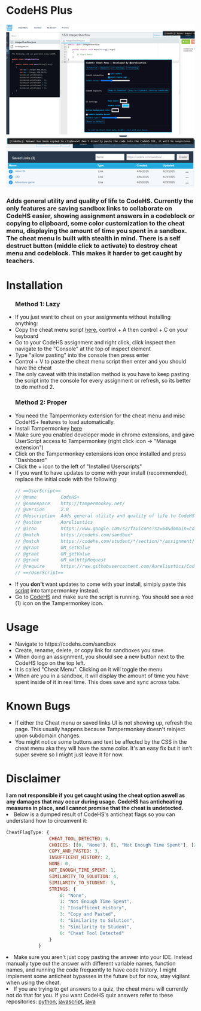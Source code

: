 <h1>CodeHS Plus</h1>
<img src="https://raw.githubusercontent.com/Aureliustics/CodeHS-Plus/main/Screenshots/Screenshot_1.png" alt="Main UI and codeblock"/>
<img src="https://raw.githubusercontent.com/Aureliustics/CodeHS-Plus/main/Screenshots/Screenshot_2.png" alt="Notifications"/>
<img src="https://raw.githubusercontent.com/Aureliustics/CodeHS-Plus/46925fc3719fa2008a4722b353e3c14b5de24cb3/Screenshots/Screenshot_3.png" alt="Saved Links">
<h3>Adds general utility and quality of life to CodeHS. Currently the only features are saving sandbox links to collaborate on CodeHS easier, showing assignment answers in a codeblock or copying to clipboard, some color customization to the cheat menu, displaying the amount of time you spent in a sandbox. The cheat menu is built with stealth in mind. There is a self destruct button (middle click to activate) to destroy cheat menu and codeblock. This makes it harder to get caught by teachers.</h3>
<h1>Installation</h1>
<ul>
  <h3>
    Method 1: Lazy
  </h3>
  <li>If you just want to cheat on your assignments without installing anything:</li>
  <li>Copy the cheat menu script <a href="https://raw.githubusercontent.com/Aureliustics/CodeHS-Plus/refs/heads/main/Cheat%20Menu.js" target="_blank">here</a>, control + A then control + C on your keyboard</li>
  <li>Go to your CodeHS assignment and right click, click inspect then navigate to the "Console" at the top of inspect element</li>
  <li>Type "allow pasting" into the console then press enter</li>
  <li>Control + V to paste the cheat menu script then enter and you should have the cheat</li>
  <li>The only caveat with this installion method is you have to keep pasting the script into the console for every assignment or refresh, so its better to do method 2.</li>
</ul>
<ul>
  <h3>
    Method 2: Proper
  </h3>
  <li>You need the Tampermonkey extension for the cheat menu and misc CodeHS+ features to load automatically.</li>
  <li>Install Tampermonkey <a href="https://chromewebstore.google.com/detail/tampermonkey/dhdgffkkebhmkfjojejmpbldmpobfkfo?hl=en" target="_blank">here</a></li>
  <li>Make sure you enabled developer mode in chrome extensions, and gave UserScript access to Tampermonkey (right click icon -> "Manage extension")</li>
  <li>Click on the Tampermonkey extensions icon once installed and press "Dashboard"</li>
  <li>Click the + icon to the left of "Installed Userscripts"</li>
  <li>If you want to have updates to come with your install (recommended), replace the initial code with the following: </li>

```js
// ==UserScript==
// @name         CodeHS+
// @namespace    http://tampermonkey.net/
// @version      2.0
// @description  Adds general utility and quality of life to CodeHS.
// @author       Aureliustics
// @icon         https://www.google.com/s2/favicons?sz=64&domain=codehs.com
// @match        https://codehs.com/sandbox*
// @match        https://codehs.com/student/*/section/*/assignment/*
// @grant        GM_setValue
// @grant        GM_getValue
// @grant        GM_xmlhttpRequest
// @require      https://raw.githubusercontent.com/Aureliustics/CodeHS-Plus/refs/heads/main/main.js
// ==/UserScript==
```
  <li>If you <b>don't</b> want updates to come with your install, simiply paste this <a href="https://github.com/Aureliustics/CodeHS-Plus/blob/main/main.js" target="_blank">script</a> into tampermonkey instead.</li>
  <li>Go to <a href="https://codehs.com/" target="_blank">CodeHS</a> and make sure the script is running. You should see a red (1) icon on the Tampermonkey icon.</li>
</ul>

<h1>Usage</h1>
<ul>
  <li>Navigate to https://codehs.com/sandbox</li>
  <li>Create, rename, delete, or copy link for sandboxes you save.</li>
  <li>When doing an assignment, you should see a new button next to the CodeHS logo on the top left.</li>
  <li>It is called "Cheat Menu". Clicking on it will toggle the menu</li>
  <li>When are you in a sandbox, it will display the amount of time you have spent inside of it in real time. This does save and sync across tabs.</li>
</ul>
<h1>Known Bugs</h1>
<ul>
  <li>If either the Cheat menu or saved links UI is not showing up, refresh the page. This usually happens because Tampermonkey doesn't reinject upon subdomain changes.</li>
  <li>You might notice some buttons and text be affected by the CSS in the cheat menu aka they will have the same color. It's an easy fix but it isn't super severe so I might just leave it for now.</li>
</ul>
<h1>Disclaimer</h1>
<b>I am not responsible if you get caught using the cheat option aswell as any damages that may occur during usage. CodeHS has anticheating measures in place, and I cannot promise that the cheat is undetected.</b>
<li>Below is a dumped result of CodeHS's anticheat flags so you can understand how to circumvent it:</li>

```js
CheatFlagType: {
                CHEAT_TOOL_DETECTED: 6,
                CHOICES: [[0, "None"], [1, "Not Enough Time Spent"], [2, "Insufficent History"], [3, "Copy and Pasted"], [4, "Similarity to Solution"], [5, "Similarity to Student"], [6, "Cheat Tool Detected"]],
                COPY_AND_PASTED: 3,
                INSUFFICENT_HISTORY: 2,
                NONE: 0,
                NOT_ENOUGH_TIME_SPENT: 1,
                SIMILARITY_TO_SOLUTION: 4,
                SIMILARITY_TO_STUDENT: 5,
                STRINGS: {
                    0: "None",
                    1: "Not Enough Time Spent",
                    2: "Insufficent History",
                    3: "Copy and Pasted",
                    4: "Similarity to Solution",
                    5: "Similarity to Student",
                    6: "Cheat Tool Detected"
                }
            }
```
<li>Make sure you aren't just copy pasting the answer into your IDE. Instead manually type out the answer with different variable names, function names, and running the code frequently to have code history. I might implement some anticheat bypasses in the future but for now, stay vigilant when using the cheat.</li>
<li>If you are trying to get answers to a quiz, the cheat menu will currently not do that for you. If you want CodeHS quiz answers refer to these repositories: <a href="https://github.com/aditeyapatakoti/CodeHS-IntroIntoPython/tree/main" target="_blank">python</a>, <a href="https://github.com/aditeyapatakoti/CodeHS-IntroIntoJavascript" target="_blank">javascript</a>, <a href="https://github.com/terrasky064/codehs-terrasky064-java-answers" target="_blank">java</a></li>
